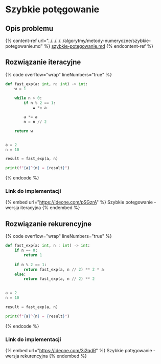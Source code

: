 # Szybkie potęgowanie

## Opis problemu

{% content-ref url="../../../../algorytmy/metody-numeryczne/szybkie-potegowanie.md" %}
[szybkie-potegowanie.md](../../../../algorytmy/metody-numeryczne/szybkie-potegowanie.md)
{% endcontent-ref %}

## Rozwiązanie iteracyjne

{% code overflow="wrap" lineNumbers="true" %}
```python
def fast_exp(a: int, n: int) -> int:
    w = 1
    
    while n > 0:
        if n % 2 == 1:
            w *= a

        a *= a
        n = n // 2

    return w


a = 2
n = 10

result = fast_exp(a, n)

print(f"{a}^{n} = {result}")
```
{% endcode %}

### Link do implementacji

{% embed url="https://ideone.com/pSGzrA" %}
Szybkie potęgowanie - wersja iteracyjna
{% endembed %}

## Rozwiązanie rekurencyjne

{% code overflow="wrap" lineNumbers="true" %}
```python
def fast_exp(a: int, n : int) -> int:
    if n == 0:
        return 1
        
    if n % 2 == 1:
        return fast_exp(a, n // 2) ** 2 * a
    else:
        return fast_exp(a, n // 2) ** 2

 
a = 2
n = 10

result = fast_exp(a, n)

print(f"{a}^{n} = {result}")
```
{% endcode %}

### Link do implementacji

{% embed url="https://ideone.com/3i2qdR" %}
Szybkie potęgowanie - wersja rekurencyjna
{% endembed %}